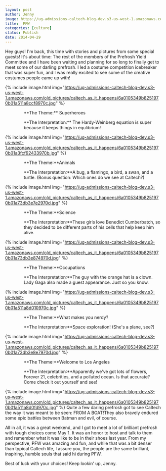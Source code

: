 ```yaml
---
layout: post
author: Jenny
image: https://ug-admissions-caltech-blog-dev.s3-us-west-1.amazonaws.com/old_pictures/caltech_as_it_happens/6a0105349b8251970b01a511a8d0d9970c.jpg
title:  PFW
categories: [culture]
status: Publish
date: 2014-04-29
---
```



Hey guys!
I'm back, this time with stories and pictures from some special guests! It's about time: The rest of the members of the Prefrosh Yield Committee and I have been waiting and planning for so long to finally get to meet some of our darling prefrosh. I led a costume competition icebreaker that was super fun, and I was really excited to see some of the creative costumes people came up with!


{% include image.html img="https://ug-admissions-caltech-blog-dev.s3-us-west-1.amazonaws.com/old_pictures/caltech_as_it_happens/6a0105349b8251970b01a511a8ccf8970c.jpg" %}
<p style="text-align: left; padding-left: 60px;">**The Theme:** Superheroes
<p style="text-align: left; padding-left: 60px;">**The Interpretation:** The Hardy-Weinberg equation is super because it keeps things in equlibrium!


{% include image.html img="https://ug-admissions-caltech-blog-dev.s3-us-west-1.amazonaws.com/old_pictures/caltech_as_it_happens/6a0105349b8251970b01a3fcf92433970b.jpg" %}
<p style="padding-left: 60px;">**The Theme:**Animals
<p style="padding-left: 60px;">**The Interpretation:**A bug, a flamingo, a bird, a swan, and a turtle. (Bonus question: Which ones do we see at Caltech?)


{% include image.html img="https://ug-admissions-caltech-blog-dev.s3-us-west-1.amazonaws.com/old_pictures/caltech_as_it_happens/6a0105349b8251970b01a73db3e7e2970d.jpg" %}
<p style="padding-left: 60px;">**The Theme:**Science
<p style="padding-left: 60px;">**The Interpretation:**These girls love Benedict Cumberbatch, so they decided to be different parts of his cells that help keep him alive.


{% include image.html img="https://ug-admissions-caltech-blog-dev.s3-us-west-1.amazonaws.com/old_pictures/caltech_as_it_happens/6a0105349b8251970b01a73db3e874970d.jpg" %}
<p style="padding-left: 60px;">**The Theme:**Occupations
<p style="padding-left: 60px;">**The Interpretation:**The guy with the orange hat is a clown. Lady Gaga also made a guest appearance. Just so you know.


{% include image.html img="https://ug-admissions-caltech-blog-dev.s3-us-west-1.amazonaws.com/old_pictures/caltech_as_it_happens/6a0105349b8251970b01a511a8d010970c.jpg" %}
<p style="padding-left: 60px;">**The Theme:**What makes you nerdy?
<p style="padding-left: 60px;">**The Interpretation:**Space exploration! (She's a plane, see?)


{% include image.html img="https://ug-admissions-caltech-blog-dev.s3-us-west-1.amazonaws.com/old_pictures/caltech_as_it_happens/6a0105349b8251970b01a73db3e8e7970d.jpg" %}
<p style="padding-left: 60px;">**The Theme:**Welcome to Los Angeles
<p style="padding-left: 60px;">**The Interpretation:**Apparently we've got lots of flowers, Forever 21, celebrities, and a polluted ocean. Is that accurate? Come check it out yourself and see!


{% include image.html img="https://ug-admissions-caltech-blog-dev.s3-us-west-1.amazonaws.com/old_pictures/caltech_as_it_happens/6a0105349b8251970b01a511a8d0fd970c.jpg" %}
Quite a few daring prefrosh got to see Caltech the way it was meant to be seen: FROM A BOAT!They also bravely endured some epic battles between Batman and evil, of course.

All in all, it was a great weekend, and I got to meet a lot of brilliant prefrosh with tough choices come May 1. It was an honor to host and talk to them and remember what it was like to be in their shoes last year. From my perspective, PFW was amazing and fun, and while that was a bit denser than typical Caltech life, I assure you, the people are the same brilliant, inspiring, humble souls that said hi during PFW.

Best of luck with your choices!
Keep lookin' up,
Jenny.

